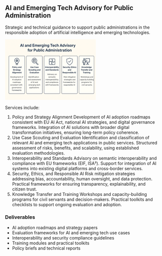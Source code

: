 ## AI and Emerging Tech Advisory for Public Administration 

Strategic and technical guidance to support public administrations in the responsible adoption of artificial intelligence and emerging technologies.

![AI and Emerging Tech](/images/eme_tech_small.png)

Services include:
1. Policy and Strategy Alignment
Development of AI adoption roadmaps consistent with EU AI Act, national AI strategies, and digital governance frameworks.
Integration of AI solutions with broader digital transformation initiatives, ensuring long-term policy coherence.
2. Use Case Scouting and Evaluation
Identification and classification of relevant AI and emerging tech applications in public services.
Structured assessment of risks, benefits, and scalability, using established evaluation methodologies.
3. Interoperability and Standards
Advisory on semantic interoperability and compliance with EU frameworks (EIF, ISA²).
Support for integration of AI systems into existing digital platforms and cross-border services.
4. Security, Ethics, and Responsible AI
Risk mitigation strategies addressing bias, accountability, human oversight, and data protection.
Practical frameworks for ensuring transparency, explainability, and citizen trust.
5. Knowledge Transfer and Training
Workshops and capacity-building programs for civil servants and decision-makers.
Practical toolkits and checklists to support ongoing evaluation and adoption.

### Deliverables
* AI adoption roadmaps and strategy papers
* Evaluation frameworks for AI and emerging tech use cases
* Interoperability and security compliance guidelines
* Training modules and practical toolkits
* Policy briefs and technical reports
